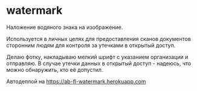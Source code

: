 # watermark
Наложение водяного знака на изображение.

Используется в личных целях для предоставления сканов документов сторонним людям для контроля за утечками в открытый доступ.

Делаю фотку, накладываю мелкий шрифт с указанием организации и отправляю.
В случае утечки данных в открытый доступ - надеюсь, что можно обнаружить, кто её допустил.

Автодеплой на https://ab-fl-watermark.herokuapp.com
